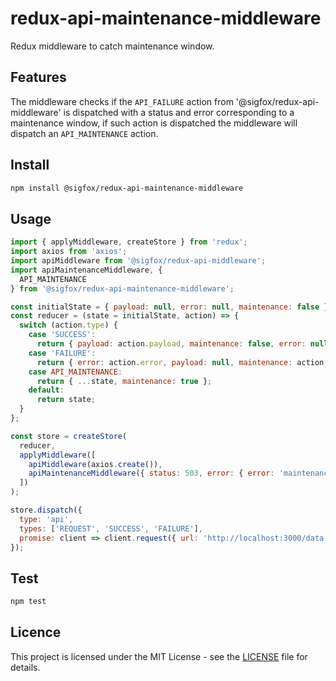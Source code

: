 # redux-api-maintenance-middleware

Redux middleware to catch maintenance window.

## Features

The middleware checks if the `API_FAILURE` action from '@sigfox/redux-api-middleware' is dispatched with a status and error corresponding to a maintenance window, if such action is dispatched the middleware will dispatch an `API_MAINTENANCE` action.

## Install

```bash
npm install @sigfox/redux-api-maintenance-middleware
```

## Usage

```javascript
import { applyMiddleware, createStore } from 'redux';
import axios from 'axios';
import apiMiddleware from '@sigfox/redux-api-middleware';
import apiMaintenanceMiddleware, {
  API_MAINTENANCE
} from '@sigfox/redux-api-maintenance-middleware';

const initialState = { payload: null, error: null, maintenance: false };
const reducer = (state = initialState, action) => {
  switch (action.type) {
    case 'SUCCESS':
      return { payload: action.payload, maintenance: false, error: null };
    case 'FAILURE':
      return { error: action.error, payload: null, maintenance: action.maintenance };
    case API_MAINTENANCE:
      return { ...state, maintenance: true };
    default:
      return state;
  }
};

const store = createStore(
  reducer,
  applyMiddleware([
    apiMiddleware(axios.create()),
    apiMaintenanceMiddleware({ status: 503, error: { error: 'maintenance' } })
  ])
);

store.dispatch({
  type: 'api',
  types: ['REQUEST', 'SUCCESS', 'FAILURE'],
  promise: client => client.request({ url: 'http://localhost:3000/data', method: 'get' })
});
```

## Test

```bash
npm test
```

## Licence

This project is licensed under the MIT License - see the [LICENSE](https://github.com/sigfox/javascript/blob/master/LICENSE) file for details.
